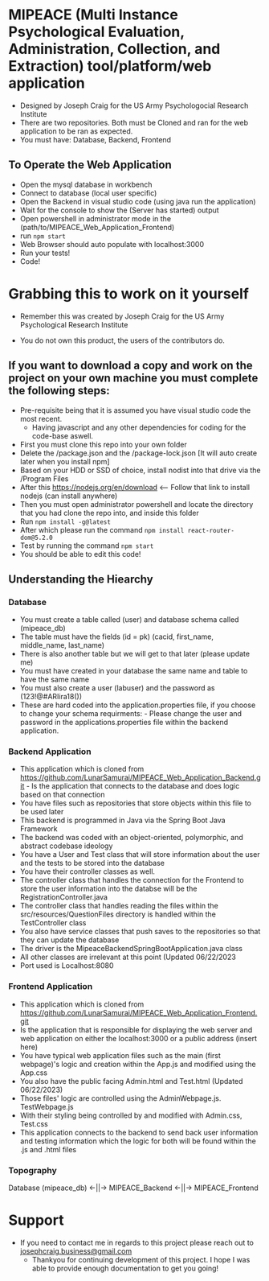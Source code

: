 # MIPEACE (Multi Instance Psychological Evaluation, Administration, Collection, and Extraction) tool/platform/web application
 - Designed by Joseph Craig for the US Army Psychologocial Research Institute
 - There are two repositories. Both must be Cloned and ran for the web application to be ran as expected.
 - You must have: Database, Backend, Frontend

## To Operate the Web Application
 - Open the mysql database in workbench
 - Connect to database (local user specific)
 - Open the Backend in visual studio code (using java run the application)
  - Wait for the console to show the (Server has started) output
 - Open powershell in administrator mode in the (path/to/MIPEACE_Web_Application_Frontend)
  - run ```npm start```
 - Web Browser should auto populate with localhost:3000
 - Run your tests!
 - Code!

# Grabbing this to work on it yourself

- Remember this was created by Joseph Craig for the US Army Psychological Research Institute

- You do not own this product, the users of the contributors do. 

## If you want to download a copy and work on the project on your own machine you must complete the following steps:

 - Pre-requisite being that it is assumed you have visual studio code the most recent.
   - Having javascript and any other dependencies for coding for the code-base aswell. 
 - First you must clone this repo into your own folder
 - Delete the /package.json and the /package-lock.json [It will auto create later when you install npm]
 - Based on your HDD or SSD of choice, install nodist into that drive via the /Program Files
 - After this https://nodejs.org/en/download <-- Follow that link to install nodejs (can install anywhere)
 - Then you must open administrator powershell and locate the directory that you had clone the repo into, and inside this folder
 - Run ```npm install -g@latest```
 - After which please run the command ```npm install react-router-dom@5.2.0```
 - Test by running the command ```npm start```
 - You should be able to edit this code! 

## Understanding the Hiearchy

  ### Database
   - You must create a table called (user) and database schema called (mipeace_db)
   - The table must have the fields (id = pk) (cacid, first_name, middle_name, last_name)
   - There is also another table but we will get to that later (please update me)
   - You must have created in your database the same name and table to have the same name
   - You must also create a user (labuser) and the password as (123!@#ARIira18())
   - These are hard coded into the application.properties file, if you choose to change your schema requirments:
    - Please change the user and password in the applications.properties file within the backend application.
     
  ### Backend Application
   - This application which is cloned from https://github.com/LunarSamurai/MIPEACE_Web_Application_Backend.git
    - Is the application that connects to the database and does logic based on that connection
   - You have files such as repositories that store objects within this file to be used later
   - This backend is programmed in Java via the Spring Boot Java Framework
   - The backend was coded with an object-oriented, polymorphic, and abstract codebase ideology
   - You have a User and Test class that will store information about the user and the tests to be stored into the database
   - You have their controller classes as well.
   - The controller class that handles the connection for the Frontend to store the user information into the databse will be the RegistrationController.java
   - The controller class that handles reading the files within the src/resources/QuestionFiles directory is handled within the TestController class
   - You also have service classes that push saves to the repositories so that they can update the database
   - The driver is the MipeaceBackendSpringBootApplication.java class
   - All other classes are irrelevant at this point (Updated 06/22/2023
   - Port used is Localhost:8080

 ### Frontend Application
  - This application which is cloned from https://github.com/LunarSamurai/MIPEACE_Web_Application_Frontend.git
   - Is the application that is responsible for displaying the web server and web application on either the localhost:3000 or a public address (insert here)
   - You have typical web application files such as the main (first webpage)'s logic and creation within the App.js and modified using the App.css
   - You also have the public facing Admin.html and Test.html (Updated 06/22/2023)
   - Those files' logic are controlled using the AdminWebpage.js. TestWebpage.js
   - With their styling being controlled by and modified with Admin.css, Test.css
   - This application connects to the backend to send back user information and testing information which the logic for both will be found within the .js and .html files

 ### Topography
   Database (mipeace_db) <-||-> MIPEACE_Backend <-||-> MIPEACE_Frontend
   
 # Support
 
  - If you need to contact me in regards to this project please reach out to josephcraig.business@gmail.com
    - Thankyou for continuing development of this project. I hope I was able to provide enough documentation to get you going!
